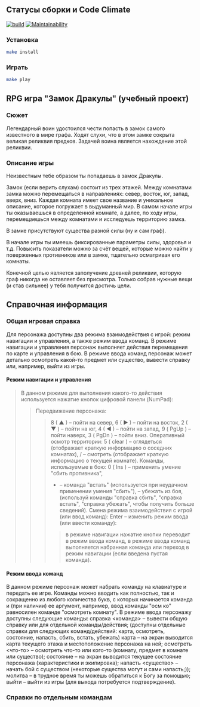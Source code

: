 ## Статусы сборки и Code Climate
[![build](https://github.com/AllegroGH/Draculas-castle__samsaraDream/actions/workflows/build.yml/badge.svg)](https://github.com/AllegroGH/Draculas-castle__samsaraDream/actions/workflows/build.yml)
[![Maintainability](https://api.codeclimate.com/v1/badges/f878654fe4d73f44bb8e/maintainability)](https://codeclimate.com/github/AllegroGH/Draculas-castle__samsaraDream/maintainability)

### Установка
```bash
make install
```

### Играть
```bash
make play
```

## RPG игра "Замок Дракулы" (учебный проект)
### Сюжет
  Легендарный воин удостоился чести попасть в замок самого известного в мире графа. Ходят слухи, что в этом замке сокрыта великая реликвия предков. Задачей воина является нахождение этой реликвии.
### Описание игры
  Неизвестным тебе образом ты попадаешь в замок Дракулы. 

  Замок (если верить слухам) состоит из трех этажей. Между комнатами замка можно перемещаться в направлениях: север, восток, юг, запад, вверх, вниз.  Каждая комната имеет свое название  и уникальное описание, которое погружает в выдуманный мир. В самом начале игры ты оказываешься в определенной комнате, а далее, по ходу игры, перемещаешься между комнатами и исследуешь территорию замка.

  В замке присутствуют существа разной силы (ну и сам граф). 

  В начале игры ты имеешь фиксированные параметры силы, здоровья и т.д. Повысить показатели можно за счёт вещей, которые можно найти у поверженных противников или в замке, тщательно осматривая его комнаты. 

  Конечной целью является заполучение древней реликвии, которую граф никогда не оставляет без присмотра. Только собрав нужные вещи (и став сильнее) у тебя получится достичь цели. 

## Справочная информация
### Общая игровая справка
Для персонажа доступны два режима взаимодействия с игрой: режим навигации и управления, а также режим ввода команд. В режиме навигации и управления персонаж выполняет действия перемещения по карте и управления в бою. В режиме ввода команд персонаж может детально осмотреть какой-то предмет или существо, вывести справку или, например, выйти из игры.

#### Режим навигации и управления
> В данном режиме для выполнения какого-то действия используется нажатие кнопок цифровой панели (NumPad):
>> Передвижение персонажа:
>>> 8 ( ▲ ) – пойти на север,
>>> 6 ( ► ) – пойти на восток,
>>> 2 ( ▼ ) – пойти на юг,
>>> 4 ( ◄ ) – пойти на запад,
>>> 9 ( PgUp ) – пойти наверх,
>>> 3 ( PgDn ) – пойти вниз.
>> Оперативный осмотр территории:
>>> 5 ( clear ) – оглядеться (отображает краткую информацию о соседних комнатах),
>>> / – смотреть (отображает краткую информацию о текущей комнате).
>> Команды, используемые в бою:
>>> 0 ( Ins ) – применить умение "сбить противника",
>>> + – команда "встать" (используется при неудачном применении умения "сбить"),
>>> –  убежать из боя,
>>> (используй команды "справка сбить", "справка встать", "справка убежать", чтобы получить больше сведений).
>> Смена режима взаимодействия с игрой (или ввод команд):
>>> Enter – изменить режим ввода (или ввести команду):
>>>> в режиме навигации нажатие кнопки переводит в режим ввода команд,
>>>> в режиме ввода команд выполняется набранная команда или переход в режим навигации (если введена пустая команда).
#### Режим ввода команд
  В данном режиме персонаж может набрать команду на клавиатуре и передать ее игре.
  Команды можно вводить как полностью, так и сокращенно из любого количества букв, с которых начинается команда и (при наличии) ее аргумент,
  например, ввод команды "осм ко" равносилен команде "осмотреть комнату".
  В режиме ввода персонажу доступны следующие команды:
    справка <команда>    – вывести общую справку или для отдельной команды/действия;
        (доступны отдельные справки для следующих команд/действий: карта, осмотреть, состояние, напасть, сбить, встать, убежать)
    карта                – на экран выводится карта текущего этажа и местоположение персонажа на ней;
    осмотреть <что-то>   – осмотреть что-то или кого-то (комнату, предмет в комнате или существо);
    состояние            – на экран выводится текущее состояние персонажа (характеристики и экипировка);
    напасть <существо>   – начать бой с существом (некоторые существа могут и сами напасть;));
    молитва              – в трудное время ты можешь обратиться к Богу за помощью;
    выйти                – выйти из игры (для выхода потребуется подтверждение).


### Справки по отдельным командам
